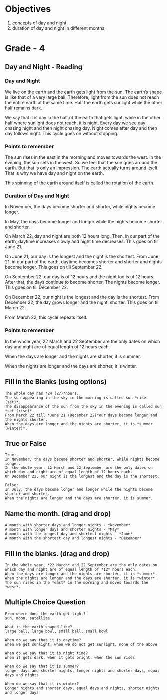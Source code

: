 # Objectives

1. concepts of day and night
2. duration of day and night in different months

# Grade - 4

## Day and Night - Reading

### Day and Night 
We live on the earth and the earth gets light from the sun. The earth’s shape is like that of a very large ball. Therefore, light from the sun does not reach the entire earth at the same time. Half the earth gets sunlight while the other half remains dark.

We say that it is day in the half of the earth that gets light, while in the other half where sunlight does not reach, it is night. Every day we see day chasing night and then night chasing day. Night comes after day and then day follows night. This cycle goes on without stopping.

### Points to remember

The sun rises in the east in the morning and moves towards the west. In the evening, the sun sets in the west. So we feel that the sun goes around the earth. But that is only an impression. The earth actually turns around itself. That is why we have day and night on the earth.

This spinning of the earth around itself is called the rotation of the earth.

### Duration of Day and Night

In November, the days become shorter and shorter, while nights become longer. 

In May, the days become longer and longer while the nights become shorter and shorter.

On March 22, day and night are both 12 hours long. Then, in our part of the earth, daytime increases slowly and night time decreases. This goes on till June 21. 

On June 21, our day is the longest and the night is the shortest. From June 21, in our part of the earth, daytime becomes shorter and shorter and nights become longer. This goes on till September 22. 

On September 22, our day is of 12 hours and the night too is of 12 hours. After that, the days continue to become shorter. The nights become longer. This goes on till December 22.

On December 22, our night is the longest and the day is the shortest. From December 22, the day grows longer and the night, shorter. This goes on till March 22. 

From March 22, this cycle repeats itself.

### Points to remember

In the whole year, 22 March and 22 September are the only dates on which day and night are of equal length of 12 hours each.

When the days are longer and the nights are shorter, it is summer.

When the nights are longer and the days are shorter, it is winter.

## Fill in the Blanks (using options)

```
The whole day has *24 (27)*hours.
The sun appearing in the sky in the morning is called sun *rise (set)*.
The disappearance of the sun from the sky in the evening is called sun *set (rise)*.
From March 22 till *June 21 (December 22)*our days become longer and the nights shorter.
When the days are longer and the nights are shorter, it is *summer (winter)*.
```

## True or False

```
True:
In November, the days become shorter and shorter, while nights become longer. 
In the whole year, 22 March and 22 September are the only dates on which day and night are of equal length of 12 hours each.
On December 22, our night is the longest and the day is the shortest. 

False:
In July, the days become longer and longer while the nights become shorter and shorter.
When the nights are longer and the days are shorter, it is summer.

```

## Name the month. (drag and drop)

```
A month with shorter days and longer nights - *November*
A month with longer days and shorter nights - *May*
A month with the longest day and shortest nights - *June*
A month with the shortest day and longest nights - *December*

```
## Fill in the blanks. (drag and drop)

``` 
In the whole year, *22 March* and 22 September are the only dates on which day and night are of equal length of *12* hours each.
When the days are longer and the nights are shorter, it is *summer*.
When the nights are longer and the days are shorter, it is *winter*.
The sun rises in the *east* in the morning and moves towards the *west*.
```

## Multiple Choice Question

```
From where does the earth get light?
sun, moon, satellite

What is the earth shaped like?
large ball, large bowl, small ball, small bowl
 
When do we say that it is daytime?
when we get sunlight, when we do not get sunlight, none of the above

When do we say that it is night time?
when it gets dark, when it gets bright, when the sun rises

When do we say that it is summer?
longer days and shorter nights, longer nights and shorter days, equal days and nights

When do we say that it is winter?
Longer nights and shorter days, equal days and nights, shorter nights and longer days

```

